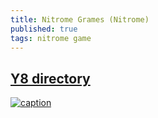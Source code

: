 ```yaml
---
title: Nitrome Grames (Nitrome)
published: true
tags: nitrome game
---
```

## [Y8 directory](http://www.y8.com/tags/nitrome)
[![caption](https://img.youtube.com/vi/6Btw7KuRJME/0.jpg)](https://www.youtube.com/watch?v=6Btw7KuRJME)
